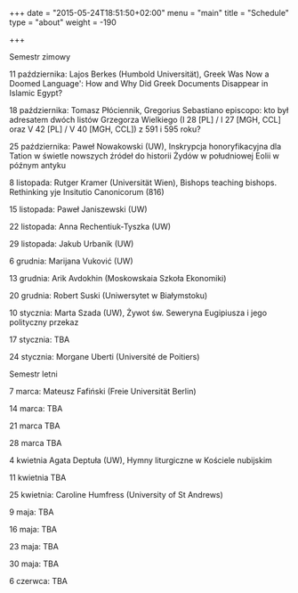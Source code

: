 +++
date = "2015-05-24T18:51:50+02:00"
menu = "main"
title = "Schedule"
type = "about"
weight = -190

+++

Semestr zimowy

11 października: 	Lajos Berkes (Humbold Universität), Greek Was Now a Doomed Language': How and Why Did Greek Documents Disappear in Islamic Egypt? 

18 października: 	Tomasz Płóciennik, Gregorius Sebastiano episcopo: kto był adresatem dwóch listów Grzegorza Wielkiego (I 28 [PL] / I 27 [MGH, CCL] oraz V 42 [PL] / V 40 [MGH, CCL]) z 591 i 595 roku?

25 października: 	Paweł Nowakowski (UW), Inskrypcja honoryfikacyjna dla Tation w świetle nowszych źródeł do historii Żydów w południowej Eolii w późnym antyku

8 listopada: 	Rutger Kramer (Universität Wien), Bishops teaching bishops. Rethinking yje Insitutio Canonicorum (816)

15 listopada: 	Paweł Janiszewski (UW)

22 listopada: 	Anna Rechentiuk-Tyszka (UW)

29 listopada: 	Jakub Urbanik (UW)

6 grudnia: 	Marijana Vuković (UW)

13 grudnia: 	Arik Avdokhin (Moskowskaia Szkoła Ekonomiki)

20 grudnia: 	Robert Suski (Uniwersytet w Białymstoku)

10 stycznia:	Marta Szada (UW), Żywot św. Seweryna Eugipiusza i jego polityczny przekaz

17 stycznia:	TBA

24 stycznia: 	Morgane Uberti (Université de Poitiers)

Semestr letni

7 marca:	Mateusz Fafiński (Freie Universität Berlin)

14 marca:	TBA

21 marca	TBA

28 marca	TBA

4 kwietnia	Agata Deptuła (UW), Hymny liturgiczne w Kościele nubijskim

11 kwietnia	TBA

25 kwietnia: 	Caroline Humfress (University of St Andrews)

9 maja:	TBA

16 maja: TBA

23 maja: TBA

30 maja: TBA

6 czerwca: TBA
